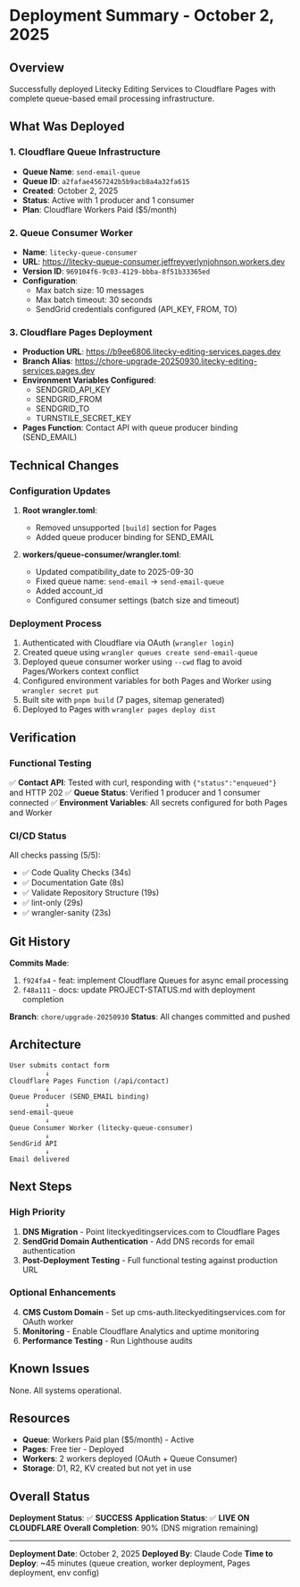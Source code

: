 # Deployment Summary - October 2, 2025

## Overview
Successfully deployed Litecky Editing Services to Cloudflare Pages with complete queue-based email processing infrastructure.

## What Was Deployed

### 1. Cloudflare Queue Infrastructure
- **Queue Name**: `send-email-queue`
- **Queue ID**: `a2fafae4567242b5b9acb8a4a32fa615`
- **Created**: October 2, 2025
- **Status**: Active with 1 producer and 1 consumer
- **Plan**: Cloudflare Workers Paid ($5/month)

### 2. Queue Consumer Worker
- **Name**: `litecky-queue-consumer`
- **URL**: https://litecky-queue-consumer.jeffreyverlynjohnson.workers.dev
- **Version ID**: `969104f6-9c03-4129-bbba-8f51b33365ed`
- **Configuration**:
  - Max batch size: 10 messages
  - Max batch timeout: 30 seconds
  - SendGrid credentials configured (API_KEY, FROM, TO)

### 3. Cloudflare Pages Deployment
- **Production URL**: https://b9ee6806.litecky-editing-services.pages.dev
- **Branch Alias**: https://chore-upgrade-20250930.litecky-editing-services.pages.dev
- **Environment Variables Configured**:
  - SENDGRID_API_KEY
  - SENDGRID_FROM
  - SENDGRID_TO
  - TURNSTILE_SECRET_KEY
- **Pages Function**: Contact API with queue producer binding (SEND_EMAIL)

## Technical Changes

### Configuration Updates
1. **Root wrangler.toml**:
   - Removed unsupported `[build]` section for Pages
   - Added queue producer binding for SEND_EMAIL

2. **workers/queue-consumer/wrangler.toml**:
   - Updated compatibility_date to 2025-09-30
   - Fixed queue name: `send-email` → `send-email-queue`
   - Added account_id
   - Configured consumer settings (batch size and timeout)

### Deployment Process
1. Authenticated with Cloudflare via OAuth (`wrangler login`)
2. Created queue using `wrangler queues create send-email-queue`
3. Deployed queue consumer worker using `--cwd` flag to avoid Pages/Workers context conflict
4. Configured environment variables for both Pages and Worker using `wrangler secret put`
5. Built site with `pnpm build` (7 pages, sitemap generated)
6. Deployed to Pages with `wrangler pages deploy dist`

## Verification

### Functional Testing
✅ **Contact API**: Tested with curl, responding with `{"status":"enqueued"}` and HTTP 202
✅ **Queue Status**: Verified 1 producer and 1 consumer connected
✅ **Environment Variables**: All secrets configured for both Pages and Worker

### CI/CD Status
All checks passing (5/5):
- ✅ Code Quality Checks (34s)
- ✅ Documentation Gate (8s)  
- ✅ Validate Repository Structure (19s)
- ✅ lint-only (29s)
- ✅ wrangler-sanity (23s)

## Git History

**Commits Made**:
1. `f924fa4` - feat: implement Cloudflare Queues for async email processing
2. `f48a111` - docs: update PROJECT-STATUS.md with deployment completion

**Branch**: `chore/upgrade-20250930`
**Status**: All changes committed and pushed

## Architecture

```
User submits contact form
         ↓
Cloudflare Pages Function (/api/contact)
         ↓
Queue Producer (SEND_EMAIL binding)
         ↓
send-email-queue
         ↓
Queue Consumer Worker (litecky-queue-consumer)
         ↓
SendGrid API
         ↓
Email delivered
```

## Next Steps

### High Priority
1. **DNS Migration** - Point liteckyeditingservices.com to Cloudflare Pages
2. **SendGrid Domain Authentication** - Add DNS records for email authentication
3. **Post-Deployment Testing** - Full functional testing against production URL

### Optional Enhancements
4. **CMS Custom Domain** - Set up cms-auth.liteckyeditingservices.com for OAuth worker
5. **Monitoring** - Enable Cloudflare Analytics and uptime monitoring
6. **Performance Testing** - Run Lighthouse audits

## Known Issues
None. All systems operational.

## Resources

- **Queue**: Workers Paid plan ($5/month) - Active
- **Pages**: Free tier - Deployed
- **Workers**: 2 workers deployed (OAuth + Queue Consumer)
- **Storage**: D1, R2, KV created but not yet in use

## Overall Status

**Deployment Status**: ✅ **SUCCESS**
**Application Status**: ✅ **LIVE ON CLOUDFLARE**
**Overall Completion**: 90% (DNS migration remaining)

---

**Deployment Date**: October 2, 2025
**Deployed By**: Claude Code
**Time to Deploy**: ~45 minutes (queue creation, worker deployment, Pages deployment, env config)
